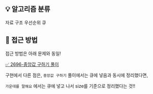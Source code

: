 ## 💡 알고리즘 분류 
자료 구조
우선순위 큐

## 🔎 접근 방법
접근 방법은 아래 문제와 동일! 

[✅ 2696-중앙값 구하기 풀이](https://github.com/Jy7733/Algorithm/blob/main/%EB%B0%B1%EC%A4%80/Gold/2696.%E2%80%85%EC%A4%91%EC%95%99%EA%B0%92%E2%80%85%EA%B5%AC%ED%95%98%EA%B8%B0/solution.md) 

구현에서 다른 점은, `중앙값 구하기` 풀이에서는 큐에 넣음과 동시에 정리했다면,

`가운데를 말해요` 에서는 큐에 넣고 나서 size를 기준으로 정리했다는 것!! 
